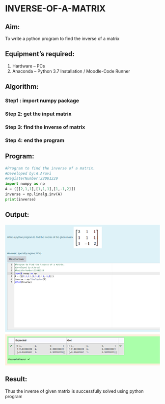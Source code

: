 # INVERSE-OF-A-MATRIX

## Aim:

To write a python program to find the inverse of a matrix

## Equipment’s required:

1. 	Hardware – PCs
2. 	Anaconda – Python 3.7 Installation / Moodle-Code Runner

## Algorithm:

### Step1 : import numpy package
### Step 2: get the input matrix
### Step 3: find the inverse of matrix 
### Step 4: end the program

## Program:

```python
#Program to find the inverse of a matrix.
#Developed by:A.Aruvi 
#RegisterNumber:22001229
import numpy as np
A = ([[2,1,1],[1,1,1],[1,-1,2]])
inverse = np.linalg.inv(A)
print(inverse)
```

## Output:
![](./inverse.png)

## Result:

Thus the inverse of given matrix is successfully solved using python program

